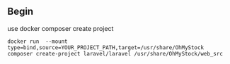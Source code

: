 ## Begin
use docker composer create project

```
docker run  --mount type=bind,source=YOUR_PROJECT_PATH,target=/usr/share/OhMyStock composer create-project laravel/laravel /usr/share/OhMyStock/web_src
```
